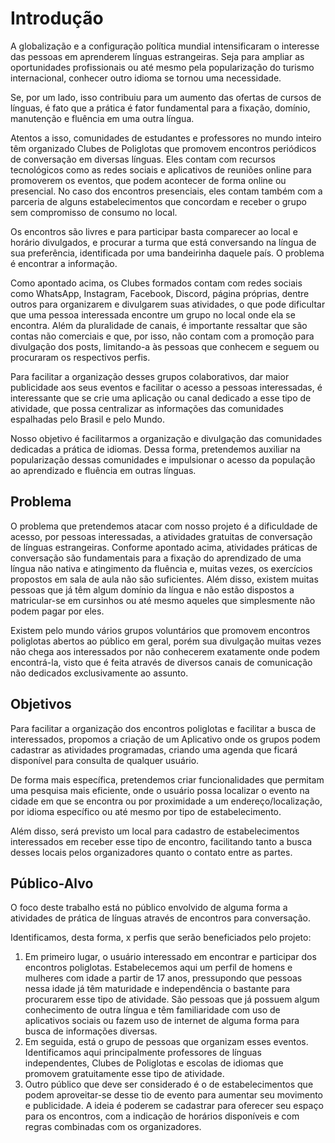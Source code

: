 # Introdução

A globalização e a configuração política mundial intensificaram o interesse das pessoas em aprenderem línguas estrangeiras. Seja para ampliar as oportunidades profissionais ou até mesmo pela popularização do turismo internacional, conhecer outro idioma se tornou uma necessidade.

Se, por um lado, isso contribuiu para um aumento das ofertas de cursos de línguas, é fato que a prática é fator fundamental para a fixação, domínio, manutenção e fluência em uma outra língua.

Atentos a isso, comunidades de estudantes e professores no mundo inteiro têm organizado Clubes de Poliglotas que promovem encontros periódicos de conversação em diversas línguas.  Eles contam com recursos tecnológicos como as redes sociais e aplicativos de reuniões online para promoverem os eventos, que podem acontecer de forma online ou presencial. No caso dos encontros presenciais, eles contam também com a parceria de alguns estabelecimentos que concordam e receber o grupo sem compromisso de consumo no local.

Os encontros são livres e para participar basta comparecer ao local e horário divulgados, e procurar a turma que está conversando na língua de sua preferência, identificada por uma bandeirinha daquele país. O problema é encontrar a informação. 

Como apontado acima, os Clubes formados contam com redes sociais como WhatsApp, Instagram, Facebook, Discord, página próprias, dentre outros para organizarem e divulgarem suas atividades, o que pode dificultar que uma pessoa interessada encontre um grupo no local onde ela se encontra. Além da pluralidade de canais, é importante ressaltar que são contas não comerciais e que, por isso, não contam com a promoção para divulgação dos posts, limitando-a às pessoas que conhecem e seguem ou procuraram os respectivos perfis.

Para facilitar a organização desses grupos colaborativos, dar maior publicidade aos seus eventos e facilitar o acesso a pessoas interessadas, é interessante que se crie uma aplicação ou canal dedicado a esse tipo de atividade, que possa centralizar as informações das comunidades espalhadas pelo Brasil e pelo Mundo.

Nosso objetivo é facilitarmos a organização e divulgação das comunidades dedicadas a prática de idiomas. Dessa forma, pretendemos auxiliar na popularização dessas comunidades e impulsionar o acesso da população ao aprendizado e fluência em outras línguas.

## Problema

O problema que pretendemos atacar com nosso projeto é a dificuldade de acesso, por pessoas interessadas, a atividades gratuitas de conversação de línguas estrangeiras. Conforme apontado acima, atividades práticas de conversação são fundamentais para a fixação do aprendizado de uma língua não nativa e atingimento da fluência e, muitas vezes, os exercícios propostos em sala de aula não são suficientes. Além disso, existem muitas pessoas que já têm algum domínio da língua e não estão dispostos a matricular-se em cursinhos ou até mesmo aqueles que simplesmente não podem pagar por eles. 

Existem pelo mundo vários grupos voluntários que promovem encontros poliglotas abertos ao público em geral, porém sua divulgação muitas vezes não chega aos interessados por não conhecerem exatamente onde podem encontrá-la, visto que é feita através de diversos canais de comunicação não dedicados exclusivamente ao assunto.

## Objetivos

Para facilitar a organização dos encontros poliglotas e facilitar a busca de interessados, propomos a criação de um Aplicativo onde os grupos podem cadastrar as atividades programadas, criando uma agenda que ficará disponível para consulta de qualquer usuário.

De forma mais específica, pretendemos criar funcionalidades que permitam uma pesquisa mais eficiente, onde o usuário possa localizar o evento na cidade em que se encontra ou por proximidade a um endereço/localização, por idioma específico ou até mesmo por tipo de estabelecimento.

Além disso, será previsto um local para cadastro de estabelecimentos interessados em receber esse tipo de encontro, facilitando tanto a busca desses locais pelos organizadores quanto o contato entre as partes.

## Público-Alvo

O foco deste trabalho está no público envolvido de alguma forma a atividades de prática de línguas através de encontros para conversação.

Identificamos, desta forma, x perfis que serão beneficiados pelo projeto:

1. Em primeiro lugar, o usuário interessado em encontrar e participar dos encontros poliglotas. Estabelecemos aqui um perfil de homens e mulheres com idade a partir de 17 anos, pressupondo que pessoas nessa idade já têm maturidade e independência o bastante para procurarem esse tipo de atividade. São pessoas que já possuem algum conhecimento de outra língua e têm familiaridade com uso de aplicativos sociais ou fazem uso de internet de alguma forma para busca de informações diversas.
2. Em seguida, está o grupo de pessoas que organizam esses eventos. Identificamos aqui principalmente professores de línguas independentes, Clubes de Poliglotas e escolas de idiomas que promovem gratuitamente esse tipo de atividade. 
3. Outro público que deve ser considerado é o de estabelecimentos que podem aproveitar-se desse tio de evento para aumentar seu movimento e publicidade. A ideia é poderem se cadastrar para oferecer seu espaço para os encontros, com a indicação de horários disponíveis e com regras combinadas com os organizadores.